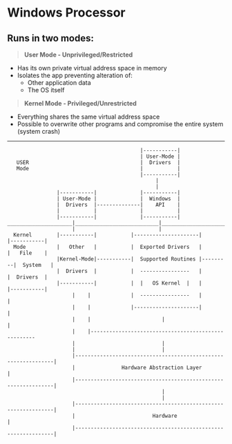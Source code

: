 # Windows Processor

## Runs in two modes:

> **User Mode - Unprivileged/Restricted**

- Has its own private virtual address space in memory
- Isolates the app preventing alteration of:
    - Other application data
    - The OS itself

> **Kernel Mode - Privileged/Unrestricted**

- Everything shares the same virtual address space
- Possible to overwrite other programs and compromise the entire system (system crash)

---

```text
                                           |-----------|
                                           | User-Mode |
   USER                                    |  Drivers  |
   Mode                                    |           |  
                                           |-----------|
                                                |
                                                |
                |-----------|              |-----------|
                | User-Mode |              |  Windows  |
                |  Drivers  |--------------|    API    |
                |           |              |           |
                |-----------|              |-----------|
_____________________|___________________________|_________________________________________________
                     |                           |
  Kernel        |-----------|           |---------------------|         |-----------|
  Mode          |   Other   |           |  Exported Drivers   |         |   File    |
                |Kernel-Mode|-----------|  Supported Routines |---------|  System   |
                |  Drivers  |           |  ----------------   |         |  Drivers  |
                |-----------|           |  |   OS Kernel  |   |         |-----------|
                     |    |             |  ----------------   |               |
                     |    |             |---------------------|               |
                     |    |                       |                           |
                     |    |----------------------------------------------------
                     |                            |
                     |                            |
                     |---------------------------------------------------------------|
                     |               Hardware Abstraction Layer                      |
                     |---------------------------------------------------------------|
                                                  |
                                                  |
                     |---------------------------------------------------------------|
                     |                         Hardware                              |
                     |---------------------------------------------------------------|
```